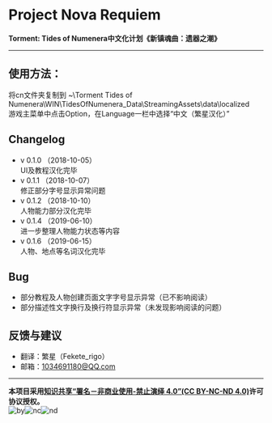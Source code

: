 # Project Nova Requiem
**Torment: Tides of Numenera中文化计划《新镇魂曲：遗器之潮》**
***

## 使用方法：

将cn文件夹复制到
~\Torment Tides of Numenera\WIN\TidesOfNumenera_Data\StreamingAssets\data\localized  
游戏主菜单中点击Option，在Language一栏中选择“中文（繁星汉化）”

## Changelog
* v 0.1.0 （2018-10-05）  
UI及教程汉化完毕
* v 0.1.1 （2018-10-07）  
修正部分字号显示异常问题
* v 0.1.2 （2018-10-10）  
人物能力部分汉化完毕
* v 0.1.4 （2019-06-10）  
进一步整理人物能力状态等内容
* v 0.1.6 （2019-06-15）  
人物、地点等名词汉化完毕

## Bug
* 部分教程及人物创建页面文字字号显示异常（已不影响阅读）
* 部分描述性文字换行及换行符显示异常（未发现影响阅读的问题）

## 反馈与建议
* 翻译：繁星（Fekete_rigo）
* 邮箱：1034691180@QQ.com

***
**本项目采用[知识共享“署名－非商业使用-禁止演绎 4.0”(CC BY-NC-ND 4.0)](https://creativecommons.org/licenses/by-nc-nd/4.0/)许可协议授权。**  
![by](https://creativecommons.org/icons/by/standard.gif)![nc](https://creativecommons.org/icons/nc/standard.gif)![nd](https://creativecommons.org/icons/sa/standard.gif)
